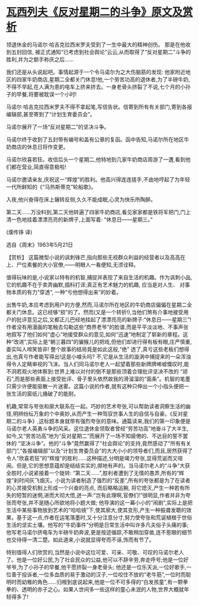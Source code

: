 # [瓦西列夫《反对星期二的斗争》原文及赏析](https://www.vrrw.net/wx/15575.html)

领退休金的马诺尔·哈吉克拉西米罗夫受到了一生中最大的精神创伤。 那是在他收到五封回信, 被正式通知“已考虑到社会舆论”云云,从而取得了“反对星期二”斗争的胜利,并为之额手称庆之后……

我们还是从头说起吧。事情起源于一个令马诺尔为之大伤脑筋的发现: 他家附近地区的四家牛奶商店,星期二全都关门休息!他,一个劳苦功高的退休者,为了半磅牛奶,不得不早起,在人满为患的电车上挤来挤去。一身老骨头挤裂了不说,七个月的小孙子的早餐,将要被耽误一个小时!

马诺尔·哈吉克拉西米罗夫不得不拿起笔,写信告状。信寄到所有有关部门,寄到各报编辑部,甚至寄到了“计划生育委员会”。

马诺尔展开了一场“反对星期二”的坚决斗争。

马诺尔终于收到了五封带有编号和盖有公章的复函。函中告知,马诺尔所在地区牛奶商店的休息日将作变更。

马诺尔欣喜若狂。收信后头一个星期二,他特地到几家牛奶商店周游了一遭,看到他们都在营业,简直得意极啦!

马诺尔邀请亲友,庆祝这一“辉煌”的胜利。他高兴得连连搓手,不由地哼起了为年轻一代所鲜知的《“马热斯蒂克”轮船歌》。

入夜,他兴奋得在床上辗转反侧,久久不能成眠,心灵为快乐所陶醉。

第二天……万没料到,第二天他转遍了四家牛奶商店,看见家家都是铁将军把门,门上清一色地挂着漂漂亮亮的新牌子,上面写着: “休息日——星期三。”

(濮传铮 译)

选自《周末》1983年5月21日



【赏析】 这篇微型小说的讽刺锋芒,指向那些无视群众利益的经营者以及高高在上、尸位素餐的大小官僚,——明眼人一看便知,无须诠释。

值得玩味的是,小说家以特有的机智,捕捉并表现了来自生活的机趣。作为讽刺小品,它的机趣不在于卖弄幽默,插科打诨;真正有艺术魅力的机趣, 应当是对人生、 对事物本质的有力“穿透”, 一种“亏他想得出来”的妙着。

出售牛奶,本应考虑到用户的方便,然而,马诺尔所在地区的牛奶商店偏偏在星期二全都关门休息。这已经够“损”的了。然而(又是一个转折!),当他们煞有介事地接受用户的批评意见之后,又都正儿巴经地挂起了漂漂亮亮的新牌子:“休息日——星期三”! 作者没有用漫画的笔触去勾勒这些“商界老爷”的脸谱,而是平平淡淡地、不事声张地叙写了他们如何“虚心”地接受群众的意见,如何“迅速”地制定了崭新的章程。这种“改进”,实际上是“朝三暮四”的骗猴儿的把戏,但他们却进行得有板有眼,庄严慎重,委实叫人啼笑皆非! 整个故事的结局竟是如此这般,“绝” 透了,真亏这些老板们想得出,也真亏作者能写得出!这是小噱头吗? 不,它是从生活的漩涡中捕捉来的一朵浑浊得令人定睛审视的飞沫。当人们同马诺尔老人一起望着那些新牌牌唏嘘慨叹时,能不洞若观火地体察到:世界上难以对付的倒不是那些顶着合理批评坚决不改的 “顽石”,而是那些表面上接受批评、骨子里头依然故我的滑溜溜的“面条”。机智的笔墨只需少许便能驱散一片迷雾。这篇小说的作者,就有这种只伸出一个小指头便把一张生活的窗纸儿捅破了的能耐。

机趣,常常与夸张和廓大联系在一起。巧妙的艺术夸张,可以帮助读者洞察生活的幽径,明辨纷纭万象的个中奥妙,从而产生一种驾驭世事人生的自信与自豪。《反对星期二的斗争》,这标题本身就带有强烈夸张的意味。通篇读来,我们的第一印象便是马诺尔老人英勇斗争的风采。这位退休金领取者曾经“劳苦功高”地奋斗了大半生,如今,又“劳苦功高”地为“反对星期二”而展开了一场不知疲倦的、不达目的誓不罢休的 “坚决斗争”。他的“斗争”竟然赢得了“社会舆论”的支持,竟然感动了“所有有关部门”,“各报编辑部”以及“计划生育委员会”的大大小小的领导者们,而且,居然获得了令人“欣喜若狂”的“辉煌”的胜利……这种描述,分明是竭力夸张,显得荒诞而又喧闹。但是,它的思想意蕴却是结结实实的,掷地有声的。当马诺尔老人的“斗争”大获全胜时,小说紧接着一个陡转: “第二天……”,胜利者遭到了无情的愚弄,所有的“辉煌”刹时间灰飞烟灭。小说为读者制造了强烈的“反差”,所有的夸张都是为了在读者的心灵接受机制上形成一个兴奋的亮点, 而后略略运腕, 将它熄灭,产生一种若有所失的短暂的迷惘,进而大彻大悟,迸一声:“岂有此理啊,官僚们!”很明显,作者并非为夸张而夸张,并不是随心所欲地将小题大做; 他导演的这一幕小小的“闹剧”,实际上是把生活中某些事物放到艺术的“哈哈镜”下,使其廓大,使其变形,产生一种振聋发聩的效果。基于这一点,作者在运笔落墨时,又十分注意分寸,努力使夸张和荒诞植根于世俗生活的坚实土壤。他写的“牛奶事件”分明是日常生活中叫许多凡夫俗子头痛的事;他写老马诺尔挤电车为半磅牛奶奔波,更是按迹循踪,不敢稍加穿凿,连不惹眼的细节也交待得一清二楚。如此道来,小说就显得夸而不诬,饰而有节了。

特别值得人们欣赏的,当然是小说中这位可爱、可亲、可敬、可叹的马诺尔老人了。他是一位好公民,为了社会民众的公益,他可以不辞辛劳,奔走呼号;他是一位好爷爷,为了小孙子的早餐,他干愿挤裂一身老骨头; 他还是一位乐天派,一位好歌手,一位善于投诉者,一位多血质的易于激动的汉子,一位咬住不放的“老牛筋”,一位时而聪明时而幼稚的角色……归根到底说起来,他是一位不可多得的“白发孩童”,有一颗拳拳的、透明的赤子之心。如果人世间多一些这样的童心未泯的人物,世界大概就年轻得多了!

